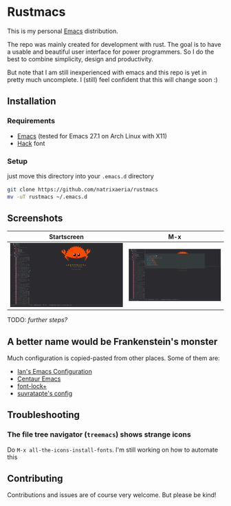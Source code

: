 # Rustmacs

This is my personal [Emacs](https://www.gnu.org/software/emacs/) distribution.

The repo was mainly created for development with rust.
The goal is to have a usable and beautiful user interface for power programmers.
So I do the best to combine simplicity, design and productivity.

But note that I am still inexperienced with emacs and this repo is yet in pretty much uncomplete.
I (still) feel confident that this will change soon :)

## Installation

### Requirements

* [Emacs](https://www.gnu.org/software/emacs/) (tested for Emacs 27.1 on Arch Linux with X11)
* [Hack](https://github.com/source-foundry/Hack) font

### Setup

just move this directory into your `.emacs.d` directory

```sh
git clone https://github.com/natrixaeria/rustmacs
mv -uT rustmacs ~/.emacs.d
```

## Screenshots

Startscreen | M-x
:-:|:-:
![the dashboard](./screenshots/startscreen.png) | ![the m-x prompt](./screenshots/m-x.png)

TODO: *further steps?*

## A better name would be Frankenstein's monster

Much configuration is copied-pasted from other places.
Some of them are:

* [Ian's Emacs Configuration](https://github.com/ianpan870102/.personal-emacs.d)
* [Centaur Emacs](https://github.com/seagle0128/.emacs.d)
* [font-lock+](https://www.emacswiki.org/emacs/font-lock%2b.el)
* [suvratapte's config](https://github.com/suvratapte/dot-emacs-dot-d)

## Troubleshooting

### The file tree navigator (`treemacs`) shows strange icons

Do `M-x all-the-icons-install-fonts`. I'm still working on how to automate this

## Contributing

Contributions and issues are of course very welcome. But please be kind!
